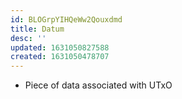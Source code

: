 ```yaml
---
id: BLOGrpYIHQeWw2Qouxdmd
title: Datum
desc: ''
updated: 1631050827588
created: 1631050478707
---
```


* Piece of data associated with UTxO

